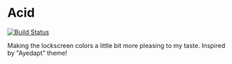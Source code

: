 # Acid
[![Build Status](https://travis-ci.com/lgariv/Acid.svg?branch=master)](https://travis-ci.com/lgariv/Acid)

Making the lockscreen colors a little bit more pleasing to my taste. Inspired by "Ayedapt" theme!
